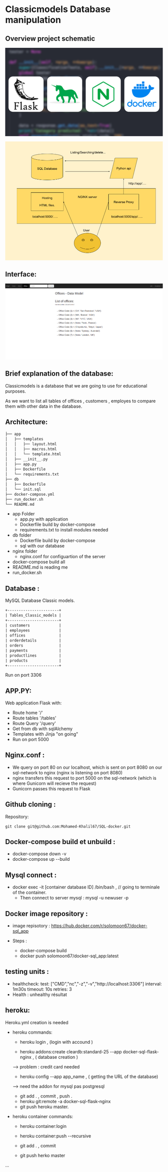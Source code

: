 # Classicmodels Database manipulation

## Overview project schematic

![Image 0](/sql-project.png)

![Image 1](/Architecture.png)

## Interface:

![Image 2](/modelDataView.png)

## Brief explanation of the database:

Classicmodels is a database that we are going to use for educational purposes. 

As we want to list all tables of offices , customers , employes to compare them with other data in the database.

## Architecture:
```
├── app
│   ├── templates
│   │   ├── layout.html
│   │   ├── macros.html
│   │   └── template.html
│   ├── __init__.py
│   ├── app.py
│   ├── Dockerfile
│   └── requirements.txt
├── db
│   ├── Dockerfile
│   └── init.sql
├── docker-compose.yml
├── run_docker.sh
└── README.md

```

* app Folder
    * app.py with application
    * Dockerfile build by docker-compose
    * requirements.txt to install modules needed
* db folder
    * Dockerfile build by docker-compose
    * sql with our database
* nginx folder
    * nginx.conf for configuartion of the server
* docker-compose build all
* README.md is reading me
* run_docker.sh

## Database :
MySQL Database Classic models.

```
+-----------------------+
| Tables_Classic_models |
+-----------------------+
| customers             |
| employees             |
| offices               |
| orderdetails          |
| orders                |
| payments              |
| productlines          |
| products              |
+-----------------------+

```
Run on port 3306

## APP.PY:

Web application Flask with:
* Route home '/'
* Route tables '/tables'
* Route Query '/query'
* Get from db with sqlAlchemy
* Templates with Jinja "on going"
* Run on port 5000

## Nginx.conf :

* We query on port 80 on our localhost, which is sent on port 8080 on our sql-network to nginx (nginx is listening on port 8080)
* nginx transfers this request to port 5000 on the sql-network (which is where Gunicorn will recieve the request)
* Gunicorn passes this request to Flask

## Github cloning :

Repository:
```
git clone git@github.com:Mohamed-Khalil67/SQL-docker.git
```

## Docker-compose build et unbuild :

* docker-compose down -v
* docker-compose up --build

## Mysql connect :

* docker exec -it [container database ID] /bin/bash , // going to terminale of the container.
    * Then connect to server mysql : mysql -u newuser -p

## Docker image repository :

* image repisotory : https://hub.docker.com/r/solomoon67/docker-sql_app

* Steps :
    * docker-compose build 
    * docker push solomoon67/docker-sql_app:latest

## testing units :

* healthcheck:
      test: ["CMD","nc","-z","-v","http://localhost:3306"]
      interval: 1m30s
      timeout: 10s
      retries: 3
* Health : unhealthy résultat

## heroku:

Heroku.yml creation is needed

* heroku commands:
    * heroku login , (login with accound )

    * heroku addons:create cleardb:standard-25 --app docker-sql-flask-nginx , ( database creation )

    --> problem :  credit card needed

    * heroku config --app app_name , ( getting the URL of the database)

    --> need the addon for mysql pas postgresql

    * git add . , commit , push .
    * heroku git:remote -a docker-sql-flask-nginx
    * git push heroku master.

* heroku container commands:

    * heroku container:login

    * heroku container:push --recursive

    * git add . , commit 

    * git push herko master

...
